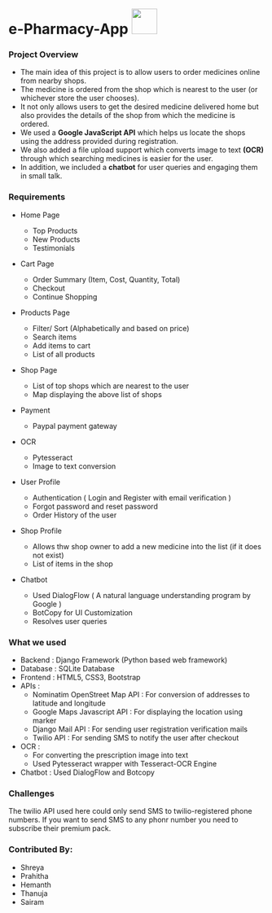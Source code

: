 # e-Pharmacy-App            <img src="https://d2gg9evh47fn9z.cloudfront.net/800px_COLOURBOX30952395.jpg" height="50" weight="50">

### Project Overview
 - The main idea of this project is to allow users to order medicines online from nearby shops. 
 - The medicine is ordered from the shop which is nearest to the user (or whichever store the user chooses).
 - It not only allows users to get the desired medicine delivered home but also provides the details of the shop from which the medicine is ordered.
 - We used a **Google JavaScript API** which helps us locate the shops using the address provided during registration.
 - We also added a file upload support which converts image to text **(OCR)** through which searching medicines is easier for the user.
 - In addition, we included a **chatbot** for user queries and engaging them in small talk.
 
### Requirements
 - Home Page
   - Top Products
   - New Products
   - Testimonials
   
 - Cart Page
   - Order Summary (Item, Cost, Quantity, Total)
   - Checkout
   - Continue Shopping
   
 - Products Page
   - Filter/ Sort (Alphabetically and based on price)
   - Search items
   - Add items to cart
   - List of all products
   
 - Shop Page
   - List of top shops which are nearest to the user
   - Map displaying the above list of shops
   
 - Payment
   - Paypal payment gateway
 
 - OCR
   - Pytesseract
   - Image to text conversion
 
 - User Profile
   - Authentication ( Login and Register with email verification )
   - Forgot password and reset password
   - Order History of the user
  
 - Shop Profile
   - Allows thw shop owner to add a new medicine into the list (if it does not exist)
   - List of items in the shop
   
 - Chatbot
   - Used DialogFlow ( A natural language understanding program by Google )
   - BotCopy for UI Customization
   - Resolves user queries
   
### What we used

- Backend  : Django Framework (Python based web framework)
- Database : SQLite Database
- Frontend : HTML5, CSS3, Bootstrap
- APIs     : 
  - Nominatim OpenStreet Map API : For conversion of addresses to latitude and longitude
  - Google Maps Javascript API : For displaying the location using marker
  - Django Mail API : For sending user registration verification mails
  - Twilio API : For sending SMS to notify the user after checkout
- OCR : 
  - For converting the prescription image into text 
  - Used Pytesseract wrapper with Tesseract-OCR Engine
- Chatbot : Used DialogFlow and Botcopy
 
 ### Challenges
 
 The twilio API used here could only send SMS to twilio-registered phone numbers. If you want to send SMS to any phonr number you need to subscribe their premium pack.
 
 ### Contributed By:
  - Shreya
  - Prahitha
  - Hemanth
  - Thanuja
  - Sairam
 
  

